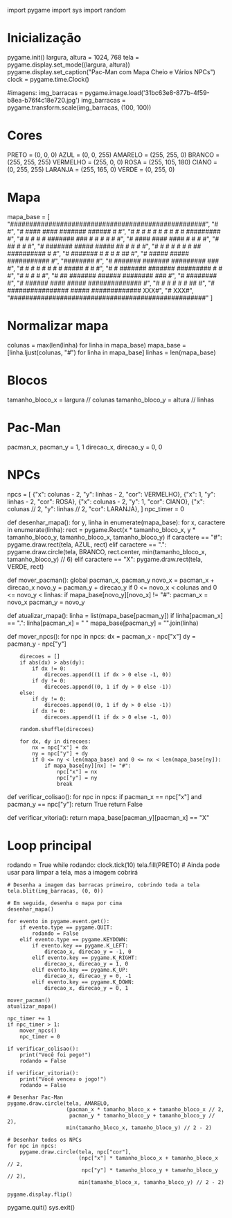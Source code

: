 import pygame
import sys
import random

# Inicialização
pygame.init()
largura, altura = 1024, 768
tela = pygame.display.set_mode((largura, altura))
pygame.display.set_caption("Pac-Man com Mapa Cheio e Vários NPCs")
clock = pygame.time.Clock()

#imagens:
img_barracas = pygame.image.load('31bc63e8-877b-4f59-b8ea-b76f4c18e720.jpg')
img_barracas = pygame.transform.scale(img_barracas, (100, 100))




# Cores
PRETO = (0, 0, 0)
AZUL = (0, 0, 255)
AMARELO = (255, 255, 0)
BRANCO = (255, 255, 255)
VERMELHO = (255, 0, 0)
ROSA = (255, 105, 180)
CIANO = (0, 255, 255)
LARANJA = (255, 165, 0)
VERDE = (0, 255, 0)

# Mapa
mapa_base = [
    "###################################################",
    "#                                                 #",
    "# ####  ####   ####### ######   #                 #",
    "# #  #  #  #   #     # #    #   #  #########      #",
    "# #  #  #  #   ####### ###  #   #  #       #   #  #",
    "# ####  ####             ####      #       #   #  #",
    "#                                 ##       #   #  #",
    "# #######    #####   #####  ##    #        #   #  #",
    "# #     #    #   #   #   #  ##    ##########   #  #",
    "# #######    #   #   #   #  ##                    #",
    "#            #####   #####        ###########     #",
    "########                                          #",
    "#         ####### ####### #########          ###  #",
    "#   #     #     # #     # #       #   #####  # #  #",
    "#   #     ####### ####### #########          # #  #",
    "#   #                                        # #  #",
    "#   ##             ####### ###### ########   ###  #",
    "#      ########                                   #",
    "# ######      ####  #####     ##############      #",
    "# #              #  #   #     #           ##      #",
    "# ################  #####     #############    XXX#",
    "#                                              XXX#",
    "###################################################"
]

# Normalizar mapa
colunas = max(len(linha) for linha in mapa_base)
mapa_base = [linha.ljust(colunas, "#") for linha in mapa_base]
linhas = len(mapa_base)

# Blocos
tamanho_bloco_x = largura // colunas
tamanho_bloco_y = altura // linhas

# Pac-Man
pacman_x, pacman_y = 1, 1
direcao_x, direcao_y = 0, 0

# NPCs
npcs = [
    {"x": colunas - 2, "y": linhas - 2, "cor": VERMELHO},
    {"x": 1, "y": linhas - 2, "cor": ROSA},
    {"x": colunas - 2, "y": 1, "cor": CIANO},
    {"x": colunas // 2, "y": linhas // 2, "cor": LARANJA},
]
npc_timer = 0

def desenhar_mapa():
    for y, linha in enumerate(mapa_base):
        for x, caractere in enumerate(linha):
            rect = pygame.Rect(x * tamanho_bloco_x, y * tamanho_bloco_y, tamanho_bloco_x, tamanho_bloco_y)
            if caractere == "#":
                pygame.draw.rect(tela, AZUL, rect)
            elif caractere == ".":
                pygame.draw.circle(tela, BRANCO, rect.center, min(tamanho_bloco_x, tamanho_bloco_y) // 6)
            elif caractere == "X":
                pygame.draw.rect(tela, VERDE, rect)

def mover_pacman():
    global pacman_x, pacman_y
    novo_x = pacman_x + direcao_x
    novo_y = pacman_y + direcao_y
    if 0 <= novo_x < colunas and 0 <= novo_y < linhas:
        if mapa_base[novo_y][novo_x] != "#":
            pacman_x = novo_x
            pacman_y = novo_y

def atualizar_mapa():
    linha = list(mapa_base[pacman_y])
    if linha[pacman_x] == ".":
        linha[pacman_x] = " "
        mapa_base[pacman_y] = "".join(linha)

def mover_npcs():
    for npc in npcs:
        dx = pacman_x - npc["x"]
        dy = pacman_y - npc["y"]

        direcoes = []
        if abs(dx) > abs(dy):
            if dx != 0:
                direcoes.append((1 if dx > 0 else -1, 0))
            if dy != 0:
                direcoes.append((0, 1 if dy > 0 else -1))
        else:
            if dy != 0:
                direcoes.append((0, 1 if dy > 0 else -1))
            if dx != 0:
                direcoes.append((1 if dx > 0 else -1, 0))

        random.shuffle(direcoes)

        for dx, dy in direcoes:
            nx = npc["x"] + dx
            ny = npc["y"] + dy
            if 0 <= ny < len(mapa_base) and 0 <= nx < len(mapa_base[ny]):
                if mapa_base[ny][nx] != "#":
                    npc["x"] = nx
                    npc["y"] = ny
                    break

def verificar_colisao():
    for npc in npcs:
        if pacman_x == npc["x"] and pacman_y == npc["y"]:
            return True
    return False

def verificar_vitoria():
    return mapa_base[pacman_y][pacman_x] == "X"

# Loop principal
rodando = True
while rodando:
    clock.tick(10)
    tela.fill(PRETO)  # Ainda pode usar para limpar a tela, mas a imagem cobrirá

    # Desenha a imagem das barracas primeiro, cobrindo toda a tela
    tela.blit(img_barracas, (0, 0))

    # Em seguida, desenha o mapa por cima
    desenhar_mapa()

    for evento in pygame.event.get():
        if evento.type == pygame.QUIT:
            rodando = False
        elif evento.type == pygame.KEYDOWN:
            if evento.key == pygame.K_LEFT:
                direcao_x, direcao_y = -1, 0
            elif evento.key == pygame.K_RIGHT:
                direcao_x, direcao_y = 1, 0
            elif evento.key == pygame.K_UP:
                direcao_x, direcao_y = 0, -1
            elif evento.key == pygame.K_DOWN:
                direcao_x, direcao_y = 0, 1

    mover_pacman()
    atualizar_mapa()

    npc_timer += 1
    if npc_timer > 1:
        mover_npcs()
        npc_timer = 0

    if verificar_colisao():
        print("Você foi pego!")
        rodando = False

    if verificar_vitoria():
        print("Você venceu o jogo!")
        rodando = False

    # Desenhar Pac-Man
    pygame.draw.circle(tela, AMARELO,
                       (pacman_x * tamanho_bloco_x + tamanho_bloco_x // 2,
                        pacman_y * tamanho_bloco_y + tamanho_bloco_y // 2),
                       min(tamanho_bloco_x, tamanho_bloco_y) // 2 - 2)

    # Desenhar todos os NPCs
    for npc in npcs:
        pygame.draw.circle(tela, npc["cor"],
                           (npc["x"] * tamanho_bloco_x + tamanho_bloco_x // 2,
                            npc["y"] * tamanho_bloco_y + tamanho_bloco_y // 2),
                           min(tamanho_bloco_x, tamanho_bloco_y) // 2 - 2)

    pygame.display.flip()

pygame.quit()
sys.exit()
